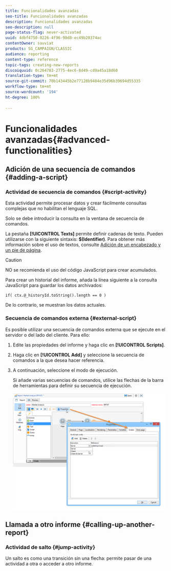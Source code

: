 ```yaml
---
title: Funcionalidades avanzadas
seo-title: Funcionalidades avanzadas
description: Funcionalidades avanzadas
seo-description: null
page-status-flag: never-activated
uuid: 4dbf4750-0226-4f96-98d8-ec49b20374ac
contentOwner: sauviat
products: SG_CAMPAIGN/CLASSIC
audience: reporting
content-type: reference
topic-tags: creating-new-reports
discoiquuid: 0c264783-2775-4ec6-8d49-cd9a45a18d60
translation-type: tm+mt
source-git-commit: 70b143445b2e77128b9404e35d96b39694d55335
workflow-type: tm+mt
source-wordcount: '194'
ht-degree: 100%

---
```



# Funcionalidades avanzadas{#advanced-functionalities}

## Adición de una secuencia de comandos {#adding-a-script}

### Actividad de secuencia de comandos {#script-activity}

Esta actividad permite procesar datos y crear fácilmente consultas complejas que no habilitan el lenguaje SQL.

Solo se debe introducir la consulta en la ventana de secuencia de comandos.

La pestaña **[!UICONTROL Texts]** permite definir cadenas de texto. Pueden utilizarse con la siguiente sintaxis: **$(Identifier)**. Para obtener más información sobre el uso de textos, consulte [Adición de un encabezado y un pie de página](../../reporting/using/element-layout.md#adding-a-header-and-a-footer).

>[!CAUTION]
>
>NO se recomienda el uso del código JavaScript para crear acumulados.

Para crear un historial del informe, añada la línea siguiente a la consulta JavaScript para guardar los datos archivados:

```
if( ctx.@_historyId.toString().length == 0 )
```

De lo contrario, se muestran los datos actuales.

### Secuencia de comandos externa {#external-script}

Es posible utilizar una secuencia de comandos externa que se ejecute en el servidor o del lado del cliente. Para ello:

1. Edite las propiedades del informe y haga clic en **[!UICONTROL Scripts]**.
1. Haga clic en **[!UICONTROL Add]** y seleccione la secuencia de comandos a la que desea hacer referencia.
1. A continuación, seleccione el modo de ejecución.

   Si añade varias secuencias de comandos, utilice las flechas de la barra de herramientas para definir su secuencia de ejecución.

   ![](assets/reporting_custom_js.png)

## Llamada a otro informe {#calling-up-another-report}

### Actividad de salto {#jump-activity}

Un salto es como una transición sin una flecha: permite pasar de una actividad a otra o acceder a otro informe.
